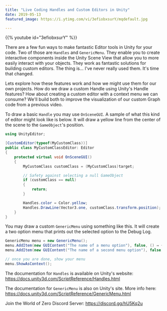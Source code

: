 ```yaml
---
title: "Live Coding Handles and Custom Editors in Unity"
date: 2019-05-13
featured_image: https://i.ytimg.com/vi/3efiobxsurY/mqdefault.jpg

---
```


{{% youtube id="3efiobxsurY" %}}

There are a few fun ways to make fantastic Editor tools in Unity for your code. Two of those are `Handles` and `GenericMenu`. They enable you to create interactive components inside the Unity Scene View that allow you to more easily interact with your objects. They work as fantastic solutions for building custom editors. The thing is... I've never really used them. It's time that changed.

Lets explore how these features work and how we might use them for our own projects. How do we draw a custom Handle using Unity's Handle features? How about creating a custom editor with a context menu we can consume? We'll build both to improve the visualization of our custom Graph code from a previous video.

To draw a basic `Handle` you may use `OnSceneGUI`. A sample of what this kind of editor might look like is below. It will draw a yellow line from the center of the scene to the `GameObject`'s position.

```csharp
using UnityEditor;

[CustomEditor(typeof(MyCustomClass))]
public class MyCustomClassEditor: Editor
{
    protected virtual void OnSceneGUI()
    {
        MyCustomClass customClass = (MyCustomClass)target;

        // Safety against selecting a null GameObject
        if (customClass == null)
        {
            return;
        }

        Handles.color = Color.yellow;
        Handles.DrawLine(Vector3.one, customClass.transform.position);
    }
}
```

You may draw a custom `GenericMenu` using something like this. It will create a two option menu that prints out the selected option to the Debug Log.

```csharp
GenericMenu menu = new GenericMenu();
menu.AddItem(new GUIContent("The name of a menu option"), false, () ⇒ { Debug.Log("Picked First Option"); });
menu.AddItem(new GUIContent("The name of a second menu option"), false, () ⇒ { Debug.Log("Picked Second Option"); });

// once you are done, show your menu
menu.ShowAsContext();
```

The documentation for `Handles` is available on Unity's website: https://docs.unity3d.com/ScriptReference/Handles.html

The documentation for `GenericMenu` is also on Unity's site. More info here: https://docs.unity3d.com/ScriptReference/GenericMenu.html

Join the World of Zero Discord Server: https://discord.gg/hU5Kq2u